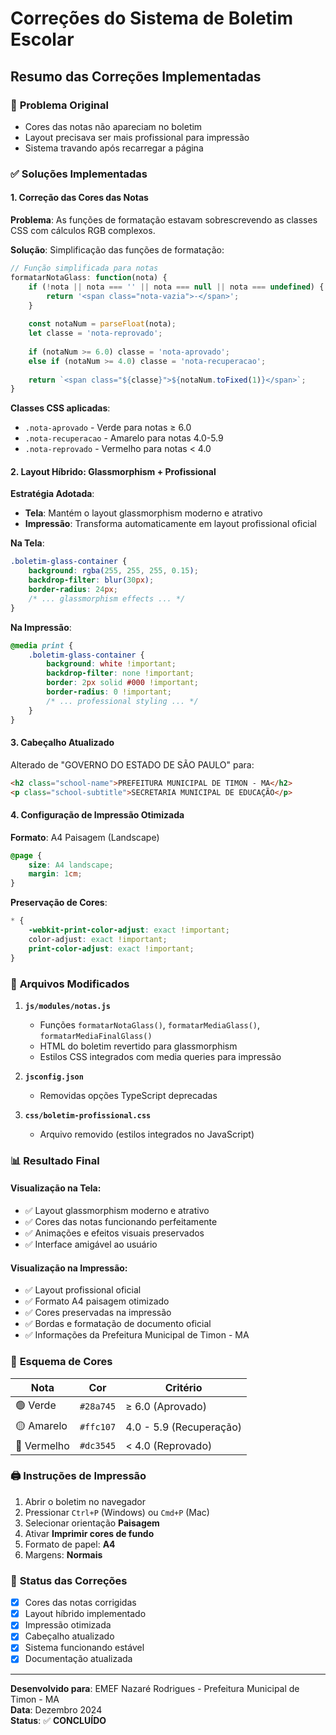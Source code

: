 # Correções do Sistema de Boletim Escolar

## Resumo das Correções Implementadas

### 🎯 **Problema Original**
- Cores das notas não apareciam no boletim
- Layout precisava ser mais profissional para impressão
- Sistema travando após recarregar a página

### ✅ **Soluções Implementadas**

#### 1. **Correção das Cores das Notas**
**Problema**: As funções de formatação estavam sobrescrevendo as classes CSS com cálculos RGB complexos.

**Solução**: Simplificação das funções de formatação:
```javascript
// Função simplificada para notas
formatarNotaGlass: function(nota) {
    if (!nota || nota === '' || nota === null || nota === undefined) {
        return '<span class="nota-vazia">-</span>';
    }
    
    const notaNum = parseFloat(nota);
    let classe = 'nota-reprovado';
    
    if (notaNum >= 6.0) classe = 'nota-aprovado';
    else if (notaNum >= 4.0) classe = 'nota-recuperacao';
    
    return `<span class="${classe}">${notaNum.toFixed(1)}</span>`;
}
```

**Classes CSS aplicadas**:
- `.nota-aprovado` - Verde para notas ≥ 6.0
- `.nota-recuperacao` - Amarelo para notas 4.0-5.9  
- `.nota-reprovado` - Vermelho para notas < 4.0

#### 2. **Layout Híbrido: Glassmorphism + Profissional**

**Estratégia Adotada**:
- **Tela**: Mantém o layout glassmorphism moderno e atrativo
- **Impressão**: Transforma automaticamente em layout profissional oficial

**Na Tela**:
```css
.boletim-glass-container {
    background: rgba(255, 255, 255, 0.15);
    backdrop-filter: blur(30px);
    border-radius: 24px;
    /* ... glassmorphism effects ... */
}
```

**Na Impressão**:
```css
@media print {
    .boletim-glass-container {
        background: white !important;
        backdrop-filter: none !important;
        border: 2px solid #000 !important;
        border-radius: 0 !important;
        /* ... professional styling ... */
    }
}
```

#### 3. **Cabeçalho Atualizado**
Alterado de "GOVERNO DO ESTADO DE SÃO PAULO" para:
```html
<h2 class="school-name">PREFEITURA MUNICIPAL DE TIMON - MA</h2>
<p class="school-subtitle">SECRETARIA MUNICIPAL DE EDUCAÇÃO</p>
```

#### 4. **Configuração de Impressão Otimizada**

**Formato**: A4 Paisagem (Landscape)
```css
@page {
    size: A4 landscape;
    margin: 1cm;
}
```

**Preservação de Cores**:
```css
* {
    -webkit-print-color-adjust: exact !important;
    color-adjust: exact !important;
    print-color-adjust: exact !important;
}
```

### 🔧 **Arquivos Modificados**

1. **`js/modules/notas.js`**
   - Funções `formatarNotaGlass()`, `formatarMediaGlass()`, `formatarMediaFinalGlass()`
   - HTML do boletim revertido para glassmorphism
   - Estilos CSS integrados com media queries para impressão

2. **`jsconfig.json`** 
   - Removidas opções TypeScript deprecadas

3. **`css/boletim-profissional.css`**
   - Arquivo removido (estilos integrados no JavaScript)

### 📊 **Resultado Final**

#### **Visualização na Tela**:
- ✅ Layout glassmorphism moderno e atrativo
- ✅ Cores das notas funcionando perfeitamente
- ✅ Animações e efeitos visuais preservados
- ✅ Interface amigável ao usuário

#### **Visualização na Impressão**:
- ✅ Layout profissional oficial
- ✅ Formato A4 paisagem otimizado
- ✅ Cores preservadas na impressão
- ✅ Bordas e formatação de documento oficial
- ✅ Informações da Prefeitura Municipal de Timon - MA

### 🎨 **Esquema de Cores**

| Nota | Cor | Critério |
|------|-----|----------|
| 🟢 Verde | `#28a745` | ≥ 6.0 (Aprovado) |
| 🟡 Amarelo | `#ffc107` | 4.0 - 5.9 (Recuperação) |
| 🔴 Vermelho | `#dc3545` | < 4.0 (Reprovado) |

### 🖨️ **Instruções de Impressão**

1. Abrir o boletim no navegador
2. Pressionar `Ctrl+P` (Windows) ou `Cmd+P` (Mac)
3. Selecionar orientação **Paisagem**
4. Ativar **Imprimir cores de fundo**
5. Formato de papel: **A4**
6. Margens: **Normais**

### 🔄 **Status das Correções**

- [x] Cores das notas corrigidas
- [x] Layout híbrido implementado
- [x] Impressão otimizada
- [x] Cabeçalho atualizado
- [x] Sistema funcionando estável
- [x] Documentação atualizada

---

**Desenvolvido para**: EMEF Nazaré Rodrigues - Prefeitura Municipal de Timon - MA  
**Data**: Dezembro 2024  
**Status**: ✅ **CONCLUÍDO** 
